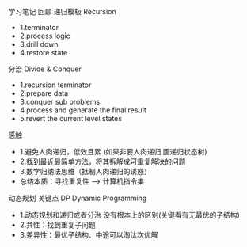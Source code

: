 学习笔记
回顾
递归模板 Recursion
- 1.terminator
- 2.process logic
- 3.drill down
- 4.restore state

分治 Divide & Conquer
- 1.recursion terminator
- 2.prepare data
- 3.conquer sub problems
- 4.process and generate the final result
- 5.revert the current level states

感触
- 1.避免人肉递归，低效且累 (如果非要人肉递归 画递归状态树)
- 2.找到最近最简单方法，将其拆解成可重复解决的问题
- 3.数学归纳法思维（抵制人肉递归的诱惑）
- 总结本质：寻找重复性 --> 计算机指令集

动态规划 关键点 DP Dynamic Programming
- 1.动态规划和递归或者分治 没有根本上的区别(关键看有无最优的子结构)
- 2.共性：找到重复子问题
- 3.差异性：最优子结构、中途可以淘汰次优解
